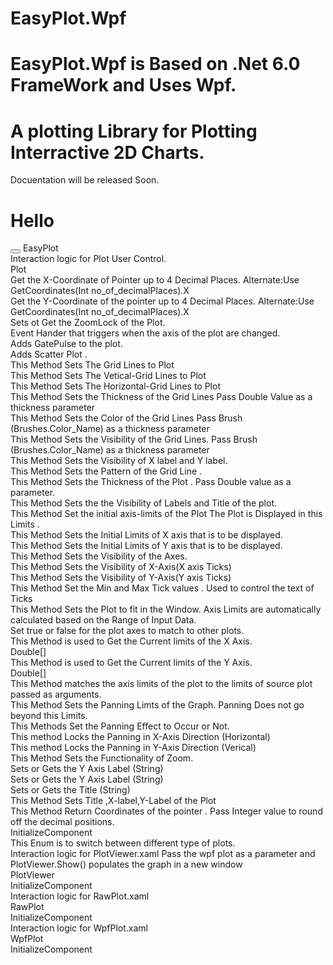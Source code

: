 # EasyPlot.Wpf
# EasyPlot.Wpf is Based on .Net 6.0 FrameWork and Uses Wpf.
# A plotting Library for Plotting Interractive 2D Charts.
Docuentation will be released Soon.
<Html>
  <h1>Hello</h1>
  <button></button>
  <doc>
     <?xml version="1.0"?>
    <assembly>
        <name>EasyPlot</name>
    </assembly>
    <members>
        <member name="T:EasyPlot.Plot">
            <summary>
            Interaction logic for Plot User Control.
            </summary>
            <summary>
            Plot
            </summary>
        </member>
        <member name="P:EasyPlot.Plot.X_Coordinate">
            <summary>
            Get the X-Coordinate of Pointer up to 4 Decimal Places.
            Alternate:Use GetCoordinates(Int no_of_decimalPlaces).X
            </summary>
        </member>
        <member name="P:EasyPlot.Plot.Y_Coordinate">
            <summary>
            Get the Y-Coordinate of the pointer up to 4 Decimal Places.
            Alternate:Use GetCoordinates(Int no_of_decimalPlaces).X
            </summary>
        </member>
        <member name="P:EasyPlot.Plot.IsZoomLock">
            <summary>
            Sets ot Get the ZoomLock of the Plot.
            </summary>
        </member>
        <member name="E:EasyPlot.Plot.AxisChangedEventHandler">
             <summary>
            Event Hander that triggers when the axis of the plot are changed. 
             </summary>
        </member>
        <member name="M:EasyPlot.Plot.AddGatePulse(System.Double[],System.Double[])">
            <summary>
            Adds GatePulse to the plot.
            </summary>
            <param name="xvalues"></param>
            <param name="yvalues"></param>
            <exception cref="T:System.Exception"></exception>
        </member>
        <member name="M:EasyPlot.Plot.AddScatter(System.Double[],System.Double[])">
            <summary>
            Adds Scatter Plot .
            </summary>
            <param name="xvalues"></param>
            <param name="yvalues"></param>
            <exception cref="T:System.Exception"></exception>
        </member>
        <member name="M:EasyPlot.Plot.IsGrid(System.Boolean,System.Boolean)">
            <summary>
            This Method Sets The Grid Lines to Plot
            </summary>
        </member>
        <member name="M:EasyPlot.Plot.IsXGrid(System.Boolean)">
            <summary>
            This Method Sets The Vetical-Grid Lines to Plot
            </summary>
        </member>
        <member name="M:EasyPlot.Plot.IsYGrid(System.Boolean)">
            <summary>
            This Method Sets The Horizontal-Grid Lines to Plot
            </summary>
        </member>
        <member name="M:EasyPlot.Plot.GridLineThickness(System.Double)">
            <summary>
            This Method Sets the Thickness of the Grid Lines
            Pass Double Value as a thickness parameter
            </summary>
        </member>
        <member name="M:EasyPlot.Plot.GridLineColor(System.Windows.Media.Brush)">
            <summary>
            This Method Sets the Color of the Grid Lines
            Pass Brush (Brushes.Color_Name) as a thickness parameter
            </summary>
        </member>
        <member name="M:EasyPlot.Plot.IsGridVisible(System.Boolean)">
            <summary>
            This Method Sets the Visibility of the Grid Lines.
            Pass Brush (Brushes.Color_Name) as a thickness parameter
            </summary>
        </member>
        <member name="M:EasyPlot.Plot.HideLabels(System.Boolean,System.Boolean)">
            <summary>
            This Method Sets the Visibility of X label and Y label.
            </summary>
            <param name="isXVisible"></param>
            <param name="isYVisible"></param>
        </member>
        <member name="M:EasyPlot.Plot.GridLinePattern(EasyPlot.GridLinePatternEnum)">
            <summary>
            This Method Sets the Pattern of the Grid Line .
            </summary>
            <param name="gridLinePattern"></param>
        </member>
        <member name="M:EasyPlot.Plot.PlotThickness(System.Double)">
            <summary>
            This Method Sets the Thickness of the Plot .
            Pass Double value as a parameter.
            </summary>
            <param name="Thickness"></param>
        </member>
        <member name="M:EasyPlot.Plot.Frameless(System.Boolean)">
            <summary>
            This Method Sets the the Visibility of Labels and Title of the plot.
            </summary>
            <param name="IsFrameless"></param>
        </member>
        <member name="M:EasyPlot.Plot.SetAxisLimits(System.Double,System.Double,System.Double,System.Double)">
            <summary>
            This Method Set the initial  axis-limits of the Plot
            The Plot is Displayed in this Limits .
            </summary>
            <param name="xmin"></param>
            <param name="xmax"></param>
            <param name="ymin"></param>
            <param name="ymax"></param>
        </member>
        <member name="M:EasyPlot.Plot.SetXAxisLimits(System.Double,System.Double)">
            <summary>
            This Method Sets the Initial Limits of X axis that is to be displayed.
            </summary>
            <param name="xmin"></param>
            <param name="xmax"></param>
        </member>
        <member name="M:EasyPlot.Plot.SetYAxisLimits(System.Double,System.Double)">
            <summary>
            This Method Sets the Initial Limits of Y axis that is to be displayed.
            </summary>
            <param name="ymin"></param>
            <param name="ymax"></param>
        </member>
        <member name="M:EasyPlot.Plot.HideAxis(System.Boolean,System.Boolean)">
            <summary>
            This Method Sets the Visibility of the Axes.
            </summary>
            <param name="HideX"></param>
            <param name="HideY"></param>
        </member>
        <member name="M:EasyPlot.Plot.HideXAxis(System.Boolean)">
            <summary>
            This Method Sets the Visibility of X-Axis(X axis Ticks)
            </summary>
            <param name="HideX"></param>
        </member>
        <member name="M:EasyPlot.Plot.HideYAxis(System.Boolean)">
            <summary>
            This Method Sets the Visibility of Y-Axis(Y axis Ticks)
            </summary>
            <param name="HideY"></param>
        </member>
        <member name="M:EasyPlot.Plot.SetTicks(System.Double,System.Double,System.Double,System.Double)">
            <summary>
            This Method Set the Min and Max Tick values .
            Used to control the text of Ticks
            </summary>
            <param name="Xtick_min"></param>
            <param name="Xtick_max"></param>
            <param name="Ytick_min"></param>
            <param name="Ytick_max"></param>
        </member>
        <member name="M:EasyPlot.Plot.AutoAxis">
            <summary>
            This Method Sets the Plot to fit in the Window.
            Axis Limits are automatically calculated based on the Range of Input Data.
            </summary>
        </member>
        <member name="P:EasyPlot.Plot.MatchAxis">
            <summary>
            Set true or false for the plot axes to  match to other plots.
            </summary>
        </member>
        <member name="M:EasyPlot.Plot.GetXlimits">
            <summary>
            This Method is used to Get the Current limits of the X Axis.
            </summary>
            <returns>Double[]</returns>
        </member>
        <member name="M:EasyPlot.Plot.GetYlimits">
            <summary>
            This Method is used to Get the Current limits of the Y Axis.
            </summary>
            <returns>Double[]</returns>
        </member>
        <member name="M:EasyPlot.Plot.MatchAxisLimits(System.Double[],System.Double[])">
            <summary>
            This Method matches the axis limits of the plot to the limits of source plot passed as arguments.
            </summary>
            <param name="xlimits"></param>
            <param name="ylimits"></param>
        </member>
        <member name="M:EasyPlot.Plot.SetPanningLimits(System.Double,System.Double,System.Double,System.Double)">
            <summary>
            This Method Sets the Panning Limts of the Graph.
            Panning Does not go beyond this Limits.
            </summary>
            <param name="X_left"></param>
            <param name="X_right"></param>
            <param name="Y_down"></param>
            <param name="Y_up"></param>
        </member>
        <member name="M:EasyPlot.Plot.PanningLock(System.Boolean)">
            <summary>
            This Methods Set the Panning Effect to Occur or Not.
            </summary>
            <param name="isPanning"></param>
        </member>
        <member name="M:EasyPlot.Plot.PanningLock_X(System.Boolean)">
            <summary>
            This method Locks the Panning in X-Axis Direction (Horizontal)
            </summary>
            <param name="isPanningX"></param>
        </member>
        <member name="M:EasyPlot.Plot.PanningLock_Y(System.Boolean)">
            <summary>
            This method Locks the Panning in Y-Axis Direction (Verical)
            </summary>
            <param name="isPanningY"></param>
        </member>
        <member name="M:EasyPlot.Plot.ZoomLock(System.Boolean)">
            <summary>
            This Method Sets the Functionality of Zoom.
            </summary>
            <param name="isZoomLock"></param>
        </member>
        <member name="P:EasyPlot.Plot.YLabel">
            <summary>
            Sets or Gets the Y Axis Label (String)
            </summary>
        </member>
        <member name="P:EasyPlot.Plot.XLabel">
            <summary>
             Sets or Gets the Y Axis Label (String)
            </summary>
        </member>
        <member name="P:EasyPlot.Plot.Title">
            <summary>
            Sets or Gets the Title (String)
            </summary>
        </member>
        <member name="M:EasyPlot.Plot.SetPlotLabels(System.String,System.String,System.String)">
            <summary>
            This Method Sets Title ,X-label,Y-Label of the Plot
            </summary>
            <param name="title"></param>
            <param name="xlabel"></param>
            <param name="ylabel"></param>
        </member>
        <member name="M:EasyPlot.Plot.GetCoordinates(System.Int32)">
            <summary>
            This Method Return Coordinates of the pointer .
            Pass Integer value to round off the decimal positions.
            </summary>
            <param name="Round_to"></param>
            <returns></returns>
        </member>
        <member name="M:EasyPlot.Plot.InitializeComponent">
            <summary>
            InitializeComponent
            </summary>
        </member>
        <member name="T:EasyPlot.PlotSeriesEnum">
            <summary>
            This Enum is to switch between different type of plots.
            </summary>
        </member>
        <member name="T:EasyPlot.PlotViewer">
            <summary>
            Interaction logic for PlotViewer.xaml
            Pass the wpf plot as a parameter and PlotViewer.Show() populates the graph in a new window
            </summary>
            <summary>
            PlotViewer
            </summary>
        </member>
        <member name="M:EasyPlot.PlotViewer.InitializeComponent">
            <summary>
            InitializeComponent
            </summary>
        </member>
        <member name="T:EasyPlot.RawPlot">
            <summary>
            Interaction logic for RawPlot.xaml
            </summary>
            <summary>
            RawPlot
            </summary>
        </member>
        <member name="M:EasyPlot.RawPlot.InitializeComponent">
            <summary>
            InitializeComponent
            </summary>
        </member>
        <member name="T:EasyPlot.WpfPlot">
            <summary>
            Interaction logic for WpfPlot.xaml
            </summary>
            <summary>
            WpfPlot
            </summary>
        </member>
        <member name="M:EasyPlot.WpfPlot.InitializeComponent">
            <summary>
            InitializeComponent
            </summary>
        </member>
    </members>
</doc>

  

</Html>

